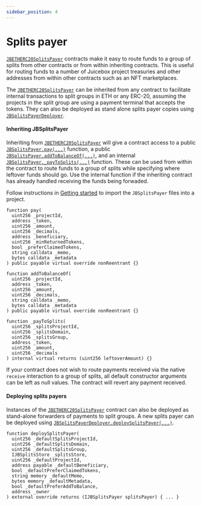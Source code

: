 ```yaml
---
sidebar_position: 4
---
```


# Splits payer

[`JBETHERC20SplitsPayer`](/protocol/api/contracts/or-utilities/jbetherc20splitspayer/README.md) contracts make it easy to route funds to a group of splits from other contracts or from within inheriting contracts. This is useful for routing funds to a number of Juicebox project treasuries and other addresses from within other contracts such as an NFT marketplaces.

The [`JBETHERC20SplitsPayer`](/protocol/api/contracts/or-utilities/jbetherc20splitspayer/README.md) can be inherited from any contract to facilitate internal transactions to split groups in ETH or any ERC-20, assuming the projects in the split group are using a payment terminal that accepts the tokens. They can also be deployed as stand alone splits payer copies using [`JBSplitsPayerDeployer`](/protocol/api/contracts/or-utilities/jbetherc20splitspayerdeployer).

#### Inheriting JBSplitsPayer

Inheriting from [`JBETHERC20SplitsPayer`](/protocol/api/contracts/or-utilities/jbetherc20splitspayer/README.md) will give a contract access to a public [`JBSplitsPayer.pay(...)`](/protocol/api/contracts/or-utilities/jbetherc20splitspayer/write/pay.md) function, a public [`JBSplitsPayer.addToBalanceOf(...)`](/protocol/api/contracts/or-utilities/jbetherc20splitspayer/write/addtobalanceof.md), and an internal [`JBSplitsPayer._payToSplits(...)`](/protocol/api/contracts/or-utilities/jbetherc20splitspayer/write/-_paytosplits.md) function. These can be used from within the contract to route funds to a group of splits while specifying where leftover funds should go. Use the internal function if the inheriting contract has already handled receiving the funds being forwaded.

Follow instructions in [Getting started](/protocol/build/getting-started.md) to import the `JBSplitsPayer` files into a project.

```
function pay(
  uint256 _projectId,
  address _token,
  uint256 _amount,
  uint256 _decimals,
  address _beneficiary,
  uint256 _minReturnedTokens,
  bool _preferClaimedTokens,
  string calldata _memo,
  bytes calldata _metadata
) public payable virtual override nonReentrant {}
```

```
function addToBalanceOf(
  uint256 _projectId,
  address _token,
  uint256 _amount,
  uint256 _decimals,
  string calldata _memo,
  bytes calldata _metadata
) public payable virtual override nonReentrant {}
```

```
function _payToSplits(
  uint256 _splitsProjectId,
  uint256 _splitsDomain,
  uint256 _splitsGroup,
  address _token,
  uint256 _amount,
  uint256 _decimals
) internal virtual returns (uint256 leftoverAmount) {}
```

If your contract does not wish to route payments received via the native `receive` interaction to a group of splits, all default constructor arguments can be left as null values. The contract will revert any payment received.

#### Deploying splits payers

Instances of the [`JBETHERC20SplitsPayer`](/protocol/api/contracts/or-utilities/jbetherc20splitspayer/README.md) contract can also be deployed as stand-alone forwarders of payments to split groups. A new splits payer can be deployed using [`JBSplitsPayerDeployer.deploySplitsPayer(...)`](/protocol/api/contracts/or-utilities/jbetherc20splitspayerdeployer/write/deploysplitspayer.md).

```
function deploySplitsPayer(
  uint256 _defaultSplitsProjectId,
  uint256 _defaultSplitsDomain,
  uint256 _defaultSplitsGroup,
  IJBSplitsStore _splitsStore,
  uint256 _defaultProjectId,
  address payable _defaultBeneficiary,
  bool _defaultPreferClaimedTokens,
  string memory _defaultMemo,
  bytes memory _defaultMetadata,
  bool _defaultPreferAddToBalance,
  address _owner
) external override returns (IJBSplitsPayer splitsPayer) { ... }
```
